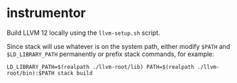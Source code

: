 # instrumentor

Build LLVM 12 locally using the `llvm-setup.sh` script.

Since stack will use whatever is on the system path, either modify `$PATH` and
`$LD_LIBRARY_PATH` permanently or prefix stack commands, for example:

```
LD_LIBRARY_PATH=$(realpath ./llvm-root/lib) PATH=$(realpath ./llvm-root/bin):$PATH stack build
```
